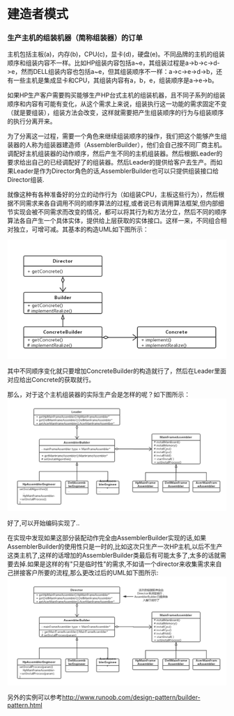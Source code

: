 
# 建造者模式


### 生产主机的组装机器（简称组装器）的订单

主机包括主板(a)，内存(b)，CPU(c)，显卡(d)，硬盘(e)。不同品牌的主机的组装顺序和组装内容不一样。比如HP组装内容包括a~e，其组装过程是a->b->c->d->e，然而DELL组装内容也包括a~e，但其组装顺序不一样：a->c->e->d->b，还有一些主机是集成显卡和CPU，其组装内容有a，b，e，组装顺序是a->e->b。<br>

如果HP生产客户需要购买能够生产HP台式主机的组装机器，且不同子系列的组装顺序和内容有可能有变化，从这个需求上来说，组装执行这一功能的需求固定不变（就是要组装），组装方法会改变，这样就需要把产生组装顺序的行为与组装顺序的执行分离开来。

为了分离这一过程，需要一个角色来继续组装顺序的操作，我们把这个能够产生组装器的人称为组装器建造师（AssemblerBuilder），他们会自己按不同厂商主机。调配好主机组装器的动作顺序，然后产生不同的主机组装器。然后根据Leader的要求给出自己的已经调配好了的组装器。然后Leader的提供给客户去生产。而如果Leader是作为Director角色的话,AssemblerBuilder也可以只提供组装接口给Director组装.

就像这种有各种准备好的分立的动作行为（如组装CPU，主板这些行为），然后根据不同需求来各自调用不同的顺序算法的过程,或者说已有调用算法框架,但内部细节实现会被不同需求而改变的情况，都可以将其行为和方法分立，然后不同的顺序算法各自产生一个具体实体，提供给上层获取的实体接口。这样一来，不同组合相对独立，可增可减。其基本的构造UML如下图所示：

![builder](./builder.png)

其中不同顺序变化就只要增加ConcreteBuilder的构造就行了，然后在Leader里面对应给出Concrete的获取就行。

那么，对于这个主机组装器的实际生产会是怎样的呢？如下图所示：
![AssemblerBuilder](./AssemblerBuilder.png)

好了,可以开始编码实现了..

在实现中发现如果这部分装配动作完全由AssemblerBuilder实现的话,如果AssemblerBuilder的使用性只是一时的,比如这次只生产一次HP主机,以后不生产这类主机了,这样的话增加的AssemblerBuilder类最后有可能太多了,太多的话就需要去掉.如果是这样的有"只是临时性"的需求,不如请一个director来收集需求来自己拼接客户所要的流程,那么更改过后的UML如下图所示:
![AssemblerBuilder_Director](./AssemblerBuilder_Director.png)


另外的实例可以参考<http://www.runoob.com/design-pattern/builder-pattern.html>


